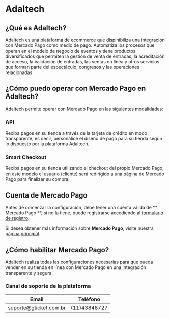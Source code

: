 # Adaltech

## ¿Qué es Adaltech?

[Adaltech](http://www.adaltech.com.br/) es una plataforma de ecommerce que dispinibiliza una integración con Mercado Pago como medio de pago. Automatiza los procesos que operan en el modelo de negocio de eventos y tiene productos diversificados que permiten la gestión de venta de entradas, la acreditación de acceso, la validación de entradas, las ventas en línea y otros servicios que forman parte del espectáculo, congresos y las operaciones relacionadas.

## ¿Cómo puedo operar con Mercado Pago en Adaltech?

Adaltech permite operar con Mercado Pago en las siguientes modalidades:

### API

Reciba pagos en su tienda a través de la tarjeta de crédito en modo transparente, es decir, personalice el diseño de pago para su tienda según lo dispuesto por la plataforma Adaltech.

### Smart Checkout

Reciba pagos en su tienda utilizando el checkout del propio Mercado Pago, en este modelo el usuario (cliente) será redirigido a una página de Mercado Pago para finalizar su compra.

## Cuenta de Mercado Pago

Antes de comenzar la configuración, debe tener una cuenta válida de ** Mercado Pago **, si no la tiene, puede registrarse accediendo al [formulario de registro](https://www.mercadopago.com.ar/registration-mp?mode=mp).

Si desea obtener más información sobre **Mercado Pago**, visite nuestra [página principal](https://www.mercadopago.com.ar/).

## ¿Cómo habilitar Mercado Pago?

Adaltech realiza todas las configuraciones necesarias para que pueda vender en su tienda en línea con Mercado Pago en una integración transparente y segura.

### Canal de soporte de la plataforma

Email | Teléfono
--|--
suporte@gticket.com.br |(11)43848727

